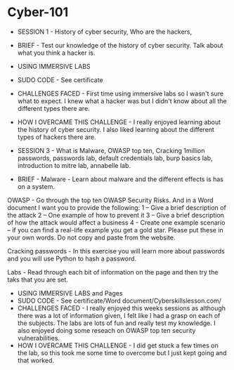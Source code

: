 # Cyber-101

- SESSION 1 - History of cyber security, Who are the hackers, 
- BRIEF - Test our knowledge of the history of cyber security. Talk about what you think a hacker is. 
- USING IMMERSIVE LABS
- SUDO CODE - See certificate
- CHALLENGES FACED - First time using immersive labs so I wasn't sure what to expect. I knew what a hacker was but I didn't know about all the different types there are.
- HOW I OVERCAME THIS CHALLENGE - I really enjoyed learning about the history of cyber security. I also liked learning about the different types of hackers there are.

- SESSION 3 - What is Malware, OWASP top ten, Cracking 1million passwords, passwords lab, default credentials lab, burp basics lab, introduction to mitre lab, annabelle lab.
- BRIEF - Malware - Learn about malware and the different effects is has on a system. 

OWASP - Go through the top ten OWASP Security Risks. And in a Word document I want you to provide the following:
1 – Give a brief description of the attack
2 – One example of how to prevent it
3 – Give a brief description of how the attack would affect a business
4 - Create one example scenario – if you can find a real-life example you get a gold star. Please put these in your own words. Do not copy and paste from the website. 

Cracking passwords - In this exercise you will learn more about passwords and you will use Python to hash a password.

Labs - Read through each bit of information on the page and then try the taks that you are set.

- USING IMMERSIVE LABS and Pages
- SUDO CODE - See certificate/Word document/Cyberskillslesson.com/
- CHALLENGES FACED - I really enjoyed this weeks sessions as although there was a lot of information given, I felt like I had a grasp on each of the subjects. The labs are lots of fun and really test my knowledge. I also enjoyed doing some reseach on OWASP top ten security vulnerabilities.
- HOW I OVERCAME THIS CHALLENGE - I did get stuck a few times on the lab, so this took me some time to overcome but I just kept going and that worked.
